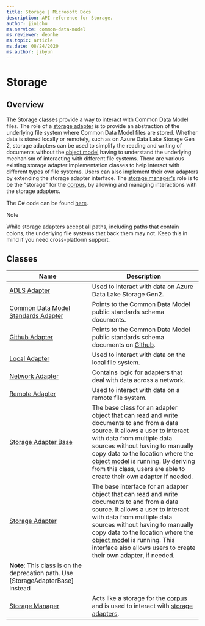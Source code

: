 ```yaml
---
title: Storage | Microsoft Docs
description: API reference for Storage.
author: jinichu
ms.service: common-data-model
ms.reviewer: deonhe 
ms.topic: article
ms.date: 08/24/2020
ms.author: jibyun
---
```


# Storage

## Overview

The Storage classes provide a way to interact with Common Data Model files. The role of a [storage adapter](storageadapter.md) is to provide an abstraction of the underlying file system where Common Data Model files are stored. Whether data is stored locally or remotely, such as on Azure Data Lake Storage Gen 2, storage adapters can be used to simplify the reading and writing of documents without the [object model](../cdm/cdm.md) having to understand the underlying mechanism of interacting with different file systems. There are various existing storage adapter implementation classes to help interact with different types of file systems. Users can also implement their own adapters by extending the storage adapter interface. The [storage manager's](storagemanager.md) role is to be the "storage" for the [corpus](../cdm/corpus.md), by allowing and managing interactions with the storage adapters.

The C# code can be found [here](https://github.com/microsoft/CDM/tree/master/objectModel/CSharp/Microsoft.CommonDataModel.ObjectModel/Storage).

>[!NOTE]
>While storage adapters accept all paths, including paths that contain colons, the underlying file systems that back them may not. Keep this in mind if you need cross-platform support.

## Classes
|Name|Description|
|---|---|
|[ADLS Adapter](adlsadapter.md)|Used to interact with data on Azure Data Lake Storage Gen2.|
|[Common Data Model Standards Adapter](cdmstandardsadapter.md)|Points to the Common Data Model public standards schema documents.|
|[Github Adapter](githubadapter.md)|Points to the Common Data Model public standards schema documents on [Github](https://github.com/microsoft/CDM/tree/master/schemaDocuments).|
|[Local Adapter](localadapter.md)|Used to interact with data on the local file system.|
|[Network Adapter](networkadapter.md)|Contains logic for adapters that deal with data across a network.|
|[Remote Adapter](remoteadapter.md)|Used to interact with data on a remote file system.|
|[Storage Adapter Base](storageadapterbase.md)|The base class for an adapter object that can read and write documents to and from a data source. It allows a user to interact with data from multiple data sources without having to manually copy data to the location where the [object model](../cdm/cdm.md) is running. By deriving from this class, users are able to create their own adapter if needed.|
|[Storage Adapter](storageadapter.md)|The base interface for an adapter object that can read and write documents to and from a data source. It allows a user to interact with data from multiple data sources without having to manually copy data to the location where the [object model](../cdm/cdm.md) is running. This interface also allows users to create their own adapter, if needed.
**Note**: This class is on the deprecation path. Use [StorageAdapterBase] instead|
|[Storage Manager](storagemanager.md)|Acts like a storage for the [corpus](../cdm/corpus.md) and is used to interact with [storage adapters](storageadapterbase.md).|
